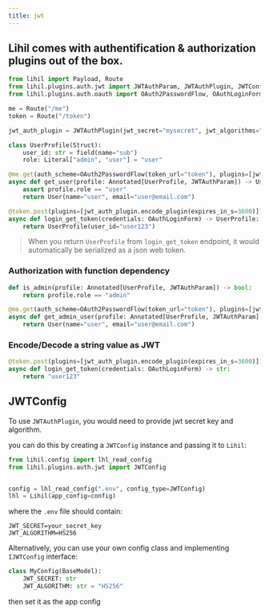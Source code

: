 ```yaml
---
title: jwt
---
```


## Lihil comes with authentification & authorization plugins out of the box.

```python
from lihil import Payload, Route
from lihil.plugins.auth.jwt import JWTAuthParam, JWTAuthPlugin, JWTConfig
from lihil.plugins.auth.oauth import OAuth2PasswordFlow, OAuthLoginForm

me = Route("/me")
token = Route("/token")

jwt_auth_plugin = JWTAuthPlugin(jwt_secret="mysecret", jwt_algorithms="HS256")

class UserProfile(Struct):
    user_id: str = field(name="sub")
    role: Literal["admin", "user"] = "user"

@me.get(auth_scheme=OAuth2PasswordFlow(token_url="token"), plugins=[jwt_auth_plugin.decode_plugin])
async def get_user(profile: Annotated[UserProfile, JWTAuthParam]) -> User:
    assert profile.role == "user"
    return User(name="user", email="user@email.com")

@token.post(plugins=[jwt_auth_plugin.encode_plugin(expires_in_s=3600)])
async def login_get_token(credentials: OAuthLoginForm) -> UserProfile:
    return UserProfile(user_id="user123")
```

> When you return `UserProfile` from `login_get_token` endpoint, it would automatically be serialized as a json web token.

### Authorization with function dependency

```python
def is_admin(profile: Annotated[UserProfile, JWTAuthParam]) -> bool:
    return profile.role == "admin"

@me.get(auth_scheme=OAuth2PasswordFlow(token_url="token"), plugins=[jwt_auth_plugin.decode_plugin])
async def get_admin_user(profile: Annotated[UserProfile, JWTAuthParam], _: Annotated[bool, use(is_admin)]) -> User:
    return User(name="user", email="user@email.com")
```

### Encode/Decode a string value as JWT

```python
@token.post(plugins=[jwt_auth_plugin.encode_plugin(expires_in_s=3600)])
async def login_get_token(credentials: OAuthLoginForm) -> str:
    return "user123"
```

## JWTConfig

To use `JWTAuthPlugin`, you would need to provide jwt secret key and algorithm.

you can do this by creating a `JWTConfig` instance and passing it to `Lihil`:

```python
from lihil.config import lhl_read_config
from lihil.plugins.auth.jwt import JWTConfig


config = lhl_read_config(".env", config_type=JWTConfig)
lhl = Lihil(app_config=config)
```

where the `.env` file should contain:

```env
JWT_SECRET=your_secret_key
JWT_ALGORITHM=HS256
```

Alternatively, you can use your own config class and implementing `IJWTConfig` interface:

```python
class MyConfig(BaseModel):
    JWT_SECRET: str
    JWT_ALGORITHM: str = "HS256"
```

then set it as the app config
